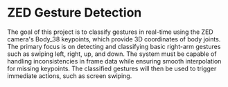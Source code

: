 # ZED Gesture Detection

The goal of this project is to classify gestures in real-time using the ZED camera's Body_38 keypoints, which provide 3D coordinates of body joints. The primary focus is on detecting and classifying basic right-arm gestures such as swiping left, right, up, and down. The system must be capable of handling inconsistencies in frame data while ensuring smooth interpolation for missing keypoints. The classified gestures will then be used to trigger immediate actions, such as screen swiping.
